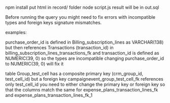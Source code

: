 npm install
put html in record/ folder
node script.js
result will be in out.sql

Before running the query you might need to fix errors with incompatible types and foreign keys signature mismatches.

examples:

purchase_order_id is defined in Billing_subscription_lines as VARCHAR(138)
but then references Transactions (transaction_id) in billing_subscription_lines_transactions_fk
and transaction_id is defined as NUMERIC(39, 0)
so the types are incompatible
changing purchase_order_id to NUMERIC(39, 0) will fix it

table Group_test_cell has a composite primary key (crm_group_id, test_cell_id)
but a foreign key campaignevent_group_test_cell_fk references only test_cell_id
you need to either change the primary key or foreign key so that the columns match
the same for expense_plans_transaction_lines_fk and expense_plans_transaction_lines_fk_1
